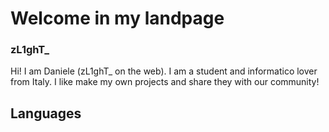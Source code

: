 # Welcome in my landpage

### zL1ghT_

Hi! I am Daniele (zL1ghT_ on the web). I am a student and informatico lover from Italy.
I like make my own projects and share they with our community!

## Languages

[](https://img.shields.io/badge/C%2B%2B-Coder-success)
